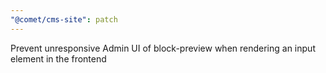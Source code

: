 ```yaml
---
"@comet/cms-site": patch
---
```


Prevent unresponsive Admin UI of block-preview when rendering an input element in the frontend
